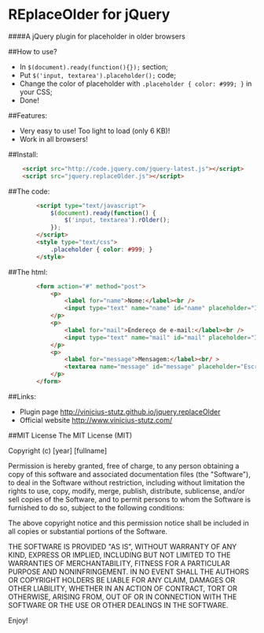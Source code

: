 # REplaceOlder for jQuery

####A jQuery plugin for placeholder in older browsers

##How to use?
- In `$(document).ready(function(){});` section;
- Put `$('input, textarea').placeholder();` code;
- Change the color of placeholder with `.placeholder { color: #999; }` in your CSS;
- Done!

##Features:
- Very easy to use! Too light to load (only 6 KB)!
- Work in all browsers!
 
##Install:
```html
	<script src="http://code.jquery.com/jquery-latest.js"></script>
	<script src="jquery.replaceOlder.js"></script>
```
##The code:
```html
		<script type="text/javascript">
			$(document).ready(function() {
				$('input, textarea').rOlder();
			});
		</script>
	 	<style type="text/css">
			.placeholder { color: #999; }
	 	</style>
```
##The html:
```html
		<form action="#" method="post">
			<p>
				<label for="name">Nome:</label><br />
				<input type="text" name="name" id="name" placeholder="Informe seu nome completo" tabindex="1" />
			</p>
			<p>
				<label for="mail">Endereço de e-mail:</label><br />
				<input type="text" name="mail" id="mail" placeholder="Informe seu e-mail" tabindex="2" />
			</p>
			<p>
				<label for="message">Mensagem:</label><br/ >
				<textarea name="message" id="message" placeholder="Escreva aqui sua mensagem" tabindex="3"></textarea>
			</p>
		</form>
```
##Links:
- Plugin page <http://vinicius-stutz.github.io/jquery.replaceOlder>
- Official website <http://www.vinicius-stutz.com/>

##MIT License
The MIT License (MIT)

Copyright (c) [year] [fullname]

Permission is hereby granted, free of charge, to any person obtaining a copy
of this software and associated documentation files (the "Software"), to deal
in the Software without restriction, including without limitation the rights
to use, copy, modify, merge, publish, distribute, sublicense, and/or sell
copies of the Software, and to permit persons to whom the Software is
furnished to do so, subject to the following conditions:

The above copyright notice and this permission notice shall be included in all
copies or substantial portions of the Software.

THE SOFTWARE IS PROVIDED "AS IS", WITHOUT WARRANTY OF ANY KIND, EXPRESS OR
IMPLIED, INCLUDING BUT NOT LIMITED TO THE WARRANTIES OF MERCHANTABILITY,
FITNESS FOR A PARTICULAR PURPOSE AND NONINFRINGEMENT. IN NO EVENT SHALL THE
AUTHORS OR COPYRIGHT HOLDERS BE LIABLE FOR ANY CLAIM, DAMAGES OR OTHER
LIABILITY, WHETHER IN AN ACTION OF CONTRACT, TORT OR OTHERWISE, ARISING FROM,
OUT OF OR IN CONNECTION WITH THE SOFTWARE OR THE USE OR OTHER DEALINGS IN THE
SOFTWARE.

Enjoy!
